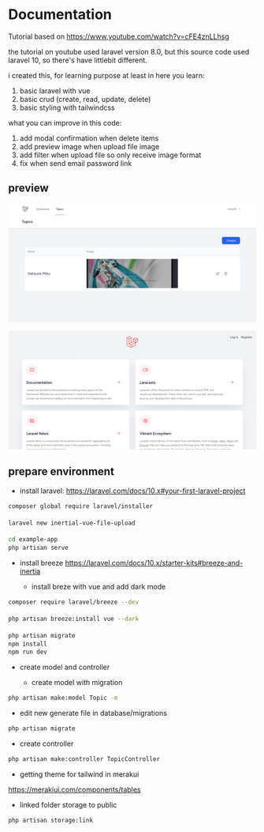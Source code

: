 # Documentation

Tutorial based on <https://www.youtube.com/watch?v=cFE4znLLhsg>

the tutorial on youtube used laravel version 8.0, but this source code used laravel 10, so there's have littlebit different.

i created this, for learning purpose at least in here you learn:

1. basic laravel with vue
2. basic crud (create, read, update, delete)
3. basic styling with tailwindcss

what you can improve in this code:

1. add modal confirmation when delete items
2. add preview image when upload file image
3. add filter when upload file so only receive image format
4. fix when send email password link

## preview

![ss1](/assets/ss1.png)

![ss2](/assets/ss2.png)

## prepare environment

- install laravel: <https://laravel.com/docs/10.x#your-first-laravel-project>

```bash
composer global require laravel/installer
 
laravel new inertial-vue-file-upload

cd example-app
php artisan serve
```

- install breeze <https://laravel.com/docs/10.x/starter-kits#breeze-and-inertia>

  - install breze with vue and add dark mode

```bash
composer require laravel/breeze --dev

php artisan breeze:install vue --dark
 
php artisan migrate
npm install
npm run dev
```

- create model and controller

  - create model with migration

```bash
php artisan make:model Topic -m
```

- edit new generate file in database/migrations

```bash
php artisan migrate
```

- create controller

```bash
php artisan make:controller TopicController
```

- getting theme for tailwind in merakui

<https://merakiui.com/components/tables>

- linked folder storage to public

```bash
php artisan storage:link
```
